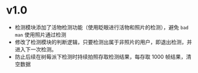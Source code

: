 # v1.0

- 检测模块添加了活物检测功能（使用眨眼进行活物和照片的检测），避免 `bad man` 使用照片通过检测
- 修改了检测模块的判断逻辑，只要检测出属于非照片的用户，即退出检测，并进入下一次检测。
- 防止后续在树莓派下检测时持续拍照存取检测结果，每存取 1000 帧结果，清空数据
